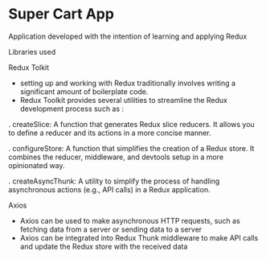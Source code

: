 # Super Cart App

Application developed with the intention of learning and applying Redux

Libraries used

Redux Tolkit

- setting up and working with Redux traditionally involves writing a significant amount of boilerplate code.
- Redux Toolkit provides several utilities to streamline the Redux development process such as :

. createSlice: A function that generates Redux slice reducers. It allows you to define a reducer and its actions in a more concise manner.

. configureStore: A function that simplifies the creation of a Redux store. It combines the reducer, middleware, and devtools setup in a more opinionated way.

. createAsyncThunk: A utility to simplify the process of handling asynchronous actions (e.g., API calls) in a Redux application.

Axios

- Axios can be used to make asynchronous HTTP requests, such as fetching data from a server or sending data to a server
- Axios can be integrated into Redux Thunk middleware to make API calls and update the Redux store with the received data
